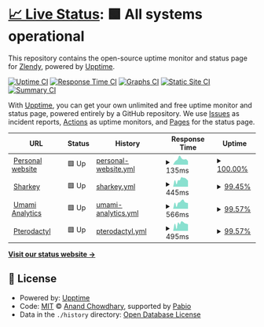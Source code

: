 # [📈 Live Status](https://status.zlendy.com): <!--live status--> **🟩 All systems operational**

This repository contains the open-source uptime monitor and status page for [Zlendy](https://zlendy.com), powered by [Upptime](https://github.com/upptime/upptime).

[![Uptime CI](https://github.com/Zlendy/upptime/workflows/Uptime%20CI/badge.svg)](https://github.com/Zlendy/upptime/actions?query=workflow%3A%22Uptime+CI%22)
[![Response Time CI](https://github.com/Zlendy/upptime/workflows/Response%20Time%20CI/badge.svg)](https://github.com/Zlendy/upptime/actions?query=workflow%3A%22Response+Time+CI%22)
[![Graphs CI](https://github.com/Zlendy/upptime/workflows/Graphs%20CI/badge.svg)](https://github.com/Zlendy/upptime/actions?query=workflow%3A%22Graphs+CI%22)
[![Static Site CI](https://github.com/Zlendy/upptime/workflows/Static%20Site%20CI/badge.svg)](https://github.com/Zlendy/upptime/actions?query=workflow%3A%22Static+Site+CI%22)
[![Summary CI](https://github.com/Zlendy/upptime/workflows/Summary%20CI/badge.svg)](https://github.com/Zlendy/upptime/actions?query=workflow%3A%22Summary+CI%22)

With [Upptime](https://upptime.js.org), you can get your own unlimited and free uptime monitor and status page, powered entirely by a GitHub repository. We use [Issues](https://github.com/Zlendy/upptime/issues) as incident reports, [Actions](https://github.com/Zlendy/upptime/actions) as uptime monitors, and [Pages](https://status.zlendy.com) for the status page.

<!--start: status pages-->
<!-- This summary is generated by Upptime (https://github.com/upptime/upptime) -->
<!-- Do not edit this manually, your changes will be overwritten -->
<!-- prettier-ignore -->
| URL | Status | History | Response Time | Uptime |
| --- | ------ | ------- | ------------- | ------ |
| <img alt="" src="https://icons.duckduckgo.com/ip3/zlendy.com.ico" height="13"> [Personal website](https://zlendy.com) | 🟩 Up | [personal-website.yml](https://github.com/Zlendy/status.zlendy.com/commits/HEAD/history/personal-website.yml) | <details><summary><img alt="Response time graph" src="./graphs/personal-website/response-time-week.png" height="20"> 135ms</summary><br><a href="https://status.zlendy.com/history/personal-website"><img alt="Response time 142" src="https://img.shields.io/endpoint?url=https%3A%2F%2Fraw.githubusercontent.com%2FZlendy%2Fstatus.zlendy.com%2FHEAD%2Fapi%2Fpersonal-website%2Fresponse-time.json"></a><br><a href="https://status.zlendy.com/history/personal-website"><img alt="24-hour response time 87" src="https://img.shields.io/endpoint?url=https%3A%2F%2Fraw.githubusercontent.com%2FZlendy%2Fstatus.zlendy.com%2FHEAD%2Fapi%2Fpersonal-website%2Fresponse-time-day.json"></a><br><a href="https://status.zlendy.com/history/personal-website"><img alt="7-day response time 135" src="https://img.shields.io/endpoint?url=https%3A%2F%2Fraw.githubusercontent.com%2FZlendy%2Fstatus.zlendy.com%2FHEAD%2Fapi%2Fpersonal-website%2Fresponse-time-week.json"></a><br><a href="https://status.zlendy.com/history/personal-website"><img alt="30-day response time 143" src="https://img.shields.io/endpoint?url=https%3A%2F%2Fraw.githubusercontent.com%2FZlendy%2Fstatus.zlendy.com%2FHEAD%2Fapi%2Fpersonal-website%2Fresponse-time-month.json"></a><br><a href="https://status.zlendy.com/history/personal-website"><img alt="1-year response time 142" src="https://img.shields.io/endpoint?url=https%3A%2F%2Fraw.githubusercontent.com%2FZlendy%2Fstatus.zlendy.com%2FHEAD%2Fapi%2Fpersonal-website%2Fresponse-time-year.json"></a></details> | <details><summary><a href="https://status.zlendy.com/history/personal-website">100.00%</a></summary><a href="https://status.zlendy.com/history/personal-website"><img alt="All-time uptime 100.00%" src="https://img.shields.io/endpoint?url=https%3A%2F%2Fraw.githubusercontent.com%2FZlendy%2Fstatus.zlendy.com%2FHEAD%2Fapi%2Fpersonal-website%2Fuptime.json"></a><br><a href="https://status.zlendy.com/history/personal-website"><img alt="24-hour uptime 100.00%" src="https://img.shields.io/endpoint?url=https%3A%2F%2Fraw.githubusercontent.com%2FZlendy%2Fstatus.zlendy.com%2FHEAD%2Fapi%2Fpersonal-website%2Fuptime-day.json"></a><br><a href="https://status.zlendy.com/history/personal-website"><img alt="7-day uptime 100.00%" src="https://img.shields.io/endpoint?url=https%3A%2F%2Fraw.githubusercontent.com%2FZlendy%2Fstatus.zlendy.com%2FHEAD%2Fapi%2Fpersonal-website%2Fuptime-week.json"></a><br><a href="https://status.zlendy.com/history/personal-website"><img alt="30-day uptime 100.00%" src="https://img.shields.io/endpoint?url=https%3A%2F%2Fraw.githubusercontent.com%2FZlendy%2Fstatus.zlendy.com%2FHEAD%2Fapi%2Fpersonal-website%2Fuptime-month.json"></a><br><a href="https://status.zlendy.com/history/personal-website"><img alt="1-year uptime 100.00%" src="https://img.shields.io/endpoint?url=https%3A%2F%2Fraw.githubusercontent.com%2FZlendy%2Fstatus.zlendy.com%2FHEAD%2Fapi%2Fpersonal-website%2Fuptime-year.json"></a></details>
| <img alt="" src="https://icons.duckduckgo.com/ip3/social.zlendy.com.ico" height="13"> [Sharkey](https://social.zlendy.com) | 🟩 Up | [sharkey.yml](https://github.com/Zlendy/status.zlendy.com/commits/HEAD/history/sharkey.yml) | <details><summary><img alt="Response time graph" src="./graphs/sharkey/response-time-week.png" height="20"> 445ms</summary><br><a href="https://status.zlendy.com/history/sharkey"><img alt="Response time 509" src="https://img.shields.io/endpoint?url=https%3A%2F%2Fraw.githubusercontent.com%2FZlendy%2Fstatus.zlendy.com%2FHEAD%2Fapi%2Fsharkey%2Fresponse-time.json"></a><br><a href="https://status.zlendy.com/history/sharkey"><img alt="24-hour response time 301" src="https://img.shields.io/endpoint?url=https%3A%2F%2Fraw.githubusercontent.com%2FZlendy%2Fstatus.zlendy.com%2FHEAD%2Fapi%2Fsharkey%2Fresponse-time-day.json"></a><br><a href="https://status.zlendy.com/history/sharkey"><img alt="7-day response time 445" src="https://img.shields.io/endpoint?url=https%3A%2F%2Fraw.githubusercontent.com%2FZlendy%2Fstatus.zlendy.com%2FHEAD%2Fapi%2Fsharkey%2Fresponse-time-week.json"></a><br><a href="https://status.zlendy.com/history/sharkey"><img alt="30-day response time 483" src="https://img.shields.io/endpoint?url=https%3A%2F%2Fraw.githubusercontent.com%2FZlendy%2Fstatus.zlendy.com%2FHEAD%2Fapi%2Fsharkey%2Fresponse-time-month.json"></a><br><a href="https://status.zlendy.com/history/sharkey"><img alt="1-year response time 509" src="https://img.shields.io/endpoint?url=https%3A%2F%2Fraw.githubusercontent.com%2FZlendy%2Fstatus.zlendy.com%2FHEAD%2Fapi%2Fsharkey%2Fresponse-time-year.json"></a></details> | <details><summary><a href="https://status.zlendy.com/history/sharkey">99.45%</a></summary><a href="https://status.zlendy.com/history/sharkey"><img alt="All-time uptime 99.20%" src="https://img.shields.io/endpoint?url=https%3A%2F%2Fraw.githubusercontent.com%2FZlendy%2Fstatus.zlendy.com%2FHEAD%2Fapi%2Fsharkey%2Fuptime.json"></a><br><a href="https://status.zlendy.com/history/sharkey"><img alt="24-hour uptime 99.13%" src="https://img.shields.io/endpoint?url=https%3A%2F%2Fraw.githubusercontent.com%2FZlendy%2Fstatus.zlendy.com%2FHEAD%2Fapi%2Fsharkey%2Fuptime-day.json"></a><br><a href="https://status.zlendy.com/history/sharkey"><img alt="7-day uptime 99.45%" src="https://img.shields.io/endpoint?url=https%3A%2F%2Fraw.githubusercontent.com%2FZlendy%2Fstatus.zlendy.com%2FHEAD%2Fapi%2Fsharkey%2Fuptime-week.json"></a><br><a href="https://status.zlendy.com/history/sharkey"><img alt="30-day uptime 99.87%" src="https://img.shields.io/endpoint?url=https%3A%2F%2Fraw.githubusercontent.com%2FZlendy%2Fstatus.zlendy.com%2FHEAD%2Fapi%2Fsharkey%2Fuptime-month.json"></a><br><a href="https://status.zlendy.com/history/sharkey"><img alt="1-year uptime 99.20%" src="https://img.shields.io/endpoint?url=https%3A%2F%2Fraw.githubusercontent.com%2FZlendy%2Fstatus.zlendy.com%2FHEAD%2Fapi%2Fsharkey%2Fuptime-year.json"></a></details>
| <img alt="" src="https://icons.duckduckgo.com/ip3/tomato.zlendy.com.ico" height="13"> [Umami Analytics](https://tomato.zlendy.com) | 🟩 Up | [umami-analytics.yml](https://github.com/Zlendy/status.zlendy.com/commits/HEAD/history/umami-analytics.yml) | <details><summary><img alt="Response time graph" src="./graphs/umami-analytics/response-time-week.png" height="20"> 566ms</summary><br><a href="https://status.zlendy.com/history/umami-analytics"><img alt="Response time 609" src="https://img.shields.io/endpoint?url=https%3A%2F%2Fraw.githubusercontent.com%2FZlendy%2Fstatus.zlendy.com%2FHEAD%2Fapi%2Fumami-analytics%2Fresponse-time.json"></a><br><a href="https://status.zlendy.com/history/umami-analytics"><img alt="24-hour response time 513" src="https://img.shields.io/endpoint?url=https%3A%2F%2Fraw.githubusercontent.com%2FZlendy%2Fstatus.zlendy.com%2FHEAD%2Fapi%2Fumami-analytics%2Fresponse-time-day.json"></a><br><a href="https://status.zlendy.com/history/umami-analytics"><img alt="7-day response time 566" src="https://img.shields.io/endpoint?url=https%3A%2F%2Fraw.githubusercontent.com%2FZlendy%2Fstatus.zlendy.com%2FHEAD%2Fapi%2Fumami-analytics%2Fresponse-time-week.json"></a><br><a href="https://status.zlendy.com/history/umami-analytics"><img alt="30-day response time 616" src="https://img.shields.io/endpoint?url=https%3A%2F%2Fraw.githubusercontent.com%2FZlendy%2Fstatus.zlendy.com%2FHEAD%2Fapi%2Fumami-analytics%2Fresponse-time-month.json"></a><br><a href="https://status.zlendy.com/history/umami-analytics"><img alt="1-year response time 609" src="https://img.shields.io/endpoint?url=https%3A%2F%2Fraw.githubusercontent.com%2FZlendy%2Fstatus.zlendy.com%2FHEAD%2Fapi%2Fumami-analytics%2Fresponse-time-year.json"></a></details> | <details><summary><a href="https://status.zlendy.com/history/umami-analytics">99.57%</a></summary><a href="https://status.zlendy.com/history/umami-analytics"><img alt="All-time uptime 99.94%" src="https://img.shields.io/endpoint?url=https%3A%2F%2Fraw.githubusercontent.com%2FZlendy%2Fstatus.zlendy.com%2FHEAD%2Fapi%2Fumami-analytics%2Fuptime.json"></a><br><a href="https://status.zlendy.com/history/umami-analytics"><img alt="24-hour uptime 100.00%" src="https://img.shields.io/endpoint?url=https%3A%2F%2Fraw.githubusercontent.com%2FZlendy%2Fstatus.zlendy.com%2FHEAD%2Fapi%2Fumami-analytics%2Fuptime-day.json"></a><br><a href="https://status.zlendy.com/history/umami-analytics"><img alt="7-day uptime 99.57%" src="https://img.shields.io/endpoint?url=https%3A%2F%2Fraw.githubusercontent.com%2FZlendy%2Fstatus.zlendy.com%2FHEAD%2Fapi%2Fumami-analytics%2Fuptime-week.json"></a><br><a href="https://status.zlendy.com/history/umami-analytics"><img alt="30-day uptime 99.90%" src="https://img.shields.io/endpoint?url=https%3A%2F%2Fraw.githubusercontent.com%2FZlendy%2Fstatus.zlendy.com%2FHEAD%2Fapi%2Fumami-analytics%2Fuptime-month.json"></a><br><a href="https://status.zlendy.com/history/umami-analytics"><img alt="1-year uptime 99.94%" src="https://img.shields.io/endpoint?url=https%3A%2F%2Fraw.githubusercontent.com%2FZlendy%2Fstatus.zlendy.com%2FHEAD%2Fapi%2Fumami-analytics%2Fuptime-year.json"></a></details>
| <img alt="" src="https://icons.duckduckgo.com/ip3/panel.zlendy.com.ico" height="13"> [Pterodactyl](https://panel.zlendy.com) | 🟩 Up | [pterodactyl.yml](https://github.com/Zlendy/status.zlendy.com/commits/HEAD/history/pterodactyl.yml) | <details><summary><img alt="Response time graph" src="./graphs/pterodactyl/response-time-week.png" height="20"> 495ms</summary><br><a href="https://status.zlendy.com/history/pterodactyl"><img alt="Response time 508" src="https://img.shields.io/endpoint?url=https%3A%2F%2Fraw.githubusercontent.com%2FZlendy%2Fstatus.zlendy.com%2FHEAD%2Fapi%2Fpterodactyl%2Fresponse-time.json"></a><br><a href="https://status.zlendy.com/history/pterodactyl"><img alt="24-hour response time 457" src="https://img.shields.io/endpoint?url=https%3A%2F%2Fraw.githubusercontent.com%2FZlendy%2Fstatus.zlendy.com%2FHEAD%2Fapi%2Fpterodactyl%2Fresponse-time-day.json"></a><br><a href="https://status.zlendy.com/history/pterodactyl"><img alt="7-day response time 495" src="https://img.shields.io/endpoint?url=https%3A%2F%2Fraw.githubusercontent.com%2FZlendy%2Fstatus.zlendy.com%2FHEAD%2Fapi%2Fpterodactyl%2Fresponse-time-week.json"></a><br><a href="https://status.zlendy.com/history/pterodactyl"><img alt="30-day response time 531" src="https://img.shields.io/endpoint?url=https%3A%2F%2Fraw.githubusercontent.com%2FZlendy%2Fstatus.zlendy.com%2FHEAD%2Fapi%2Fpterodactyl%2Fresponse-time-month.json"></a><br><a href="https://status.zlendy.com/history/pterodactyl"><img alt="1-year response time 508" src="https://img.shields.io/endpoint?url=https%3A%2F%2Fraw.githubusercontent.com%2FZlendy%2Fstatus.zlendy.com%2FHEAD%2Fapi%2Fpterodactyl%2Fresponse-time-year.json"></a></details> | <details><summary><a href="https://status.zlendy.com/history/pterodactyl">99.57%</a></summary><a href="https://status.zlendy.com/history/pterodactyl"><img alt="All-time uptime 99.86%" src="https://img.shields.io/endpoint?url=https%3A%2F%2Fraw.githubusercontent.com%2FZlendy%2Fstatus.zlendy.com%2FHEAD%2Fapi%2Fpterodactyl%2Fuptime.json"></a><br><a href="https://status.zlendy.com/history/pterodactyl"><img alt="24-hour uptime 100.00%" src="https://img.shields.io/endpoint?url=https%3A%2F%2Fraw.githubusercontent.com%2FZlendy%2Fstatus.zlendy.com%2FHEAD%2Fapi%2Fpterodactyl%2Fuptime-day.json"></a><br><a href="https://status.zlendy.com/history/pterodactyl"><img alt="7-day uptime 99.57%" src="https://img.shields.io/endpoint?url=https%3A%2F%2Fraw.githubusercontent.com%2FZlendy%2Fstatus.zlendy.com%2FHEAD%2Fapi%2Fpterodactyl%2Fuptime-week.json"></a><br><a href="https://status.zlendy.com/history/pterodactyl"><img alt="30-day uptime 99.90%" src="https://img.shields.io/endpoint?url=https%3A%2F%2Fraw.githubusercontent.com%2FZlendy%2Fstatus.zlendy.com%2FHEAD%2Fapi%2Fpterodactyl%2Fuptime-month.json"></a><br><a href="https://status.zlendy.com/history/pterodactyl"><img alt="1-year uptime 99.86%" src="https://img.shields.io/endpoint?url=https%3A%2F%2Fraw.githubusercontent.com%2FZlendy%2Fstatus.zlendy.com%2FHEAD%2Fapi%2Fpterodactyl%2Fuptime-year.json"></a></details>

<!--end: status pages-->

[**Visit our status website →**](https://status.zlendy.com)

## 📄 License

- Powered by: [Upptime](https://github.com/upptime/upptime)
- Code: [MIT](./LICENSE) © [Anand Chowdhary](https://anandchowdhary.com), supported by [Pabio](https://pabio.com)
- Data in the `./history` directory: [Open Database License](https://opendatacommons.org/licenses/odbl/1-0/)
